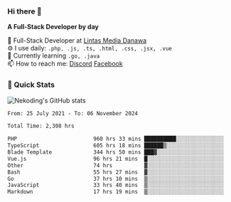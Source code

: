 ### Hi there 👋

**A Full-Stack Developer by day**

🔭 Full-Stack Developer at [Lintas Media Danawa](https://www.lintasmediadanawa.com/)  
⚙️ I use daily: `.php, .js, .ts, .html, .css, .jsx, .vue`  
🌱 Currently learning `.go, .java`  
📫 How to reach me: [Discord](https://discordapp.com/users/984448732999327766)  [Facebook](https://fb.me/tyvandi)  

### 🚀 Quick Stats  

![Nekoding's GitHub stats](https://github-readme-stats.vercel.app/api?username=nekoding&show_icons=true)

<!--START_SECTION:waka-->

```txt
From: 25 July 2021 - To: 06 November 2024

Total Time: 2,308 hrs

PHP                        960 hrs 33 mins ██████████░░░░░░░░░░░░░░░   40.33 %
TypeScript                 605 hrs 18 mins ██████▒░░░░░░░░░░░░░░░░░░   25.41 %
Blade Template             344 hrs 50 mins ███▓░░░░░░░░░░░░░░░░░░░░░   14.48 %
Vue.js                     96 hrs 21 mins  █░░░░░░░░░░░░░░░░░░░░░░░░   04.05 %
Other                      74 hrs          ▓░░░░░░░░░░░░░░░░░░░░░░░░   03.11 %
Bash                       55 hrs 27 mins  ▓░░░░░░░░░░░░░░░░░░░░░░░░   02.33 %
Go                         37 hrs 10 mins  ▒░░░░░░░░░░░░░░░░░░░░░░░░   01.56 %
JavaScript                 33 hrs 40 mins  ▒░░░░░░░░░░░░░░░░░░░░░░░░   01.41 %
Markdown                   17 hrs 19 mins  ▒░░░░░░░░░░░░░░░░░░░░░░░░   00.73 %
```

<!--END_SECTION:waka-->

<!--
**nekoding/nekoding** is a ✨ _special_ ✨ repository because its `README.md` (this file) appears on your GitHub profile.

Here are some ideas to get you started:

- 🔭 I’m currently working on ...
- 🌱 I’m currently learning ...
- 👯 I’m looking to collaborate on ...
- 🤔 I’m looking for help with ...
- 💬 Ask me about ...
- 📫 How to reach me: ...
- 😄 Pronouns: ...
- ⚡ Fun fact: ...
-->

